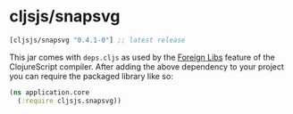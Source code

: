 # cljsjs/snapsvg

[](dependency)
```clojure
[cljsjs/snapsvg "0.4.1-0"] ;; latest release
```
[](/dependency)

This jar comes with `deps.cljs` as used by the [Foreign Libs][flibs] feature
of the ClojureScript compiler. After adding the above dependency to your project
you can require the packaged library like so:

```clojure
(ns application.core
  (:require cljsjs.snapsvg))
```

[flibs]: https://github.com/clojure/clojurescript/wiki/Packaging-Foreign-Dependencies
